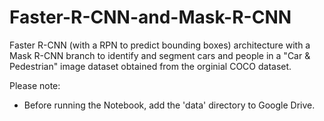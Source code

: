 # Faster-R-CNN-and-Mask-R-CNN

Faster R-CNN (with a RPN to predict bounding boxes) architecture with a Mask R-CNN branch to identify and segment cars and people in a "Car & Pedestrian" image dataset obtained from the orginial COCO dataset.

Please note:
* Before running the Notebook, add the 'data' directory to Google Drive. 
